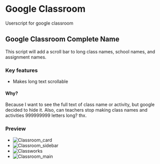 # Google Classroom

Userscript for google classroom

## Google Classroom Complete Name

This script will add a scroll bar to long class names, school names, and assignment names.

### Key features
* Makes long text scrollable

#### Why?

Because I want to see the full text of class name or activity, but google decided to hide it. Also, can teachers stop making class names and activities 999999999 letters long? thx.


### Preview

* ![Classroom_card](https://i.imgur.com/M2Eu9Gq.png)
* ![Classroom_sidebar](https://i.imgur.com/96YUQMu.png)
* ![Classworks](https://i.imgur.com/pdkzjon.png)
* ![Classroom_main](https://i.imgur.com/HlBaP8h.png)
